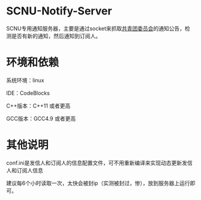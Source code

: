 # SCNU-Notify-Server
SCNU专用通知服务器，主要是通过socket来抓取[共青团委员会](http://youth.scnu.edu.cn/qy_tongzhigonggao/)的通知公告，检测是否有新的通知，然后通知到订阅人。

# 环境和依赖

系统环境：linux 

IDE：CodeBlocks

C++版本：C++11 或者更高

GCC版本：GCC4.9 或者更高

# 其他说明

conf.ini是发信人和订阅人的信息配置文件，可不用重新编译来实现动态更新发信人和订阅人信息

建议每6个小时读取一次，太快会被封ip（实测被封过，惨），放到服务器上运行即可。
